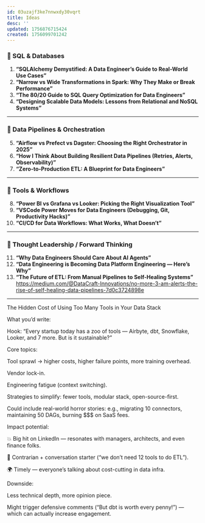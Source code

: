 ```yaml
---
id: 03uzajf3ke7nnwxdy30vqrt
title: Ideas
desc: ''
updated: 1756876715424
created: 1756099701242
---
```


### 🔹 SQL & Databases

1. **“SQLAlchemy Demystified: A Data Engineer’s Guide to Real-World Use Cases”**
2. **“Narrow vs Wide Transformations in Spark: Why They Make or Break Performance”**
3. **“The 80/20 Guide to SQL Query Optimization for Data Engineers”**
4. **“Designing Scalable Data Models: Lessons from Relational and NoSQL Systems”**

---

### 🔹 Data Pipelines & Orchestration

5. **“Airflow vs Prefect vs Dagster: Choosing the Right Orchestrator in 2025”**
6. **“How I Think About Building Resilient Data Pipelines (Retries, Alerts, Observability)”**
7. **“Zero-to-Production ETL: A Blueprint for Data Engineers”**

---

### 🔹 Tools & Workflows

8. **“Power BI vs Grafana vs Looker: Picking the Right Visualization Tool”**
9. **“VSCode Power Moves for Data Engineers (Debugging, Git, Productivity Hacks)”**
10. **“CI/CD for Data Workflows: What Works, What Doesn’t”**

---

### 🔹 Thought Leadership / Forward Thinking

11. **“Why Data Engineers Should Care About AI Agents”**
12. **“Data Engineering is Becoming Data Platform Engineering — Here’s Why”**
13. **“The Future of ETL: From Manual Pipelines to Self-Healing Systems”** 
    https://medium.com/@DataCraft-Innovations/no-more-3-am-alerts-the-rise-of-self-healing-data-pipelines-7d0c3724898e

---


The Hidden Cost of Using Too Many Tools in Your Data Stack

What you’d write:

Hook: “Every startup today has a zoo of tools — Airbyte, dbt, Snowflake, Looker, and 7 more. But is it sustainable?”

Core topics:

Tool sprawl → higher costs, higher failure points, more training overhead.

Vendor lock-in.

Engineering fatigue (context switching).

Strategies to simplify: fewer tools, modular stack, open-source-first.

Could include real-world horror stories: e.g., migrating 10 connectors, maintaining 50 DAGs, burning $$$ on SaaS fees.

Impact potential:

💥 Big hit on LinkedIn — resonates with managers, architects, and even finance folks.

🚨 Contrarian + conversation starter (“we don’t need 12 tools to do ETL”).

🌍 Timely — everyone’s talking about cost-cutting in data infra.

Downside:

Less technical depth, more opinion piece.

Might trigger defensive comments (“But dbt is worth every penny!”) — which can actually increase engagement.
